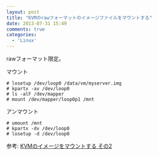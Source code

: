 ```yaml
---
layout: post
title: "KVMのrawフォーマットのイメージファイルをマウントする"
date: 2013-07-31 15:49
comments: true
categories: 
  - 'Linux'
---
```


rawフォーマット限定。

マウント
```
# losetup /dev/loop0 /data/vm/myserver.img
# kpartx -av /dev/loop0 
# ls -alF /dev/mapper
# mount /dev/mapper/loop0p1 /mnt
```

アンマウント
```
# umount /mnt
# kpartx -dv /dev/loop0
# losetup -d /dev/loop0
```

参考: [KVMのイメージをマウントする その2](http://d.hatena.ne.jp/okinaka/20091210/1260445130)
